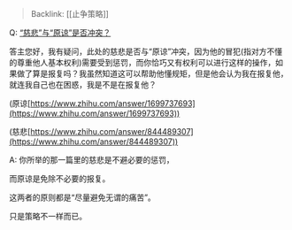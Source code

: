 > Backlink: [[止争策略]]

Q: [“慈悲”与“原谅”是否冲突？](https://www.zhihu.com/question/578138794/answer/2853344166)

答主您好，我有疑问，此处的慈悲是否与“原谅”冲突，因为他的冒犯(指对方不懂的尊重他人基本权利)需要受到惩罚，而你恰巧又有权利可以进行这样的操作，如果做了算是报复吗？我虽然知道这可以帮助他懂规矩，但是他会认为我在报复他，就连我自己也在困惑，我是不是在报复他？

(原谅[https://www.zhihu.com/answer/1699737693](https://www.zhihu.com/answer/1699737693))

(慈悲[https://www.zhihu.com/answer/844489307](https://www.zhihu.com/answer/844489307))

A: 你所举的那一篇里的慈悲是不避必要的惩罚，

而原谅是免除不必要的报复。

这两者的原则都是“尽量避免无谓的痛苦”。

只是策略不一样而已。
